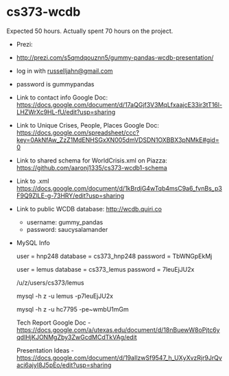 cs373-wcdb
==========

Expected 50 hours.
Actually spent 70 hours on the project.

* Prezi: 
 * http://prezi.com/s5qmdqouznn5/gummy-pandas-wcdb-presentation/
 * log in with russelljahn@gmail.com
 * password is gummypandas


* Link to contact info Google Doc: https://docs.google.com/document/d/17aQGjf3V3MqLfxaajcE33ir3tT16l-LHZWrXc9HL-fU/edit?usp=sharing

* Link to Unique Crises, People, Places Google Doc: https://docs.google.com/spreadsheet/ccc?key=0AkNfAw_ZzZ1MdENHSGxXN005dmVDSDN1OXBBX3pNMkE#gid=0

* Link to shared schema for WorldCrisis.xml on Piazza: https://github.com/aaronj1335/cs373-wcdb1-schema

* Link to .xml https://docs.google.com/document/d/1kBrdjG4wTqb4msC9a6_fvnBs_p3F9Q9ZlLE-g-73HRY/edit?usp=sharing

* Link to public WCDB database: http://wcdb.quiri.co
  * username: gummy_pandas
  * password: saucysalamander

* MySQL Info
 
   user = hnp248
   database = cs373_hnp248
   password = TbWNGpEkMj
  
   user = lemus
   database = cs373_lemus
   password = 7leuEjJU2x

   /u/z/users/cs373/lemus

   mysql -h z -u lemus -p7leuEjJU2x

   mysql -h z -u hc7795 -pe~wmbU1mGm
   
   Tech Report Google Doc - https://docs.google.com/a/utexas.edu/document/d/18nBuewW8oPjtc6yqdIHjKJONMgZby3ZwGcdMCdTkVAg/edit

   Presentation Ideas - https://docs.google.com/document/d/19aIlzwSf9547_h_UXyXvzRjr9JrQvaci6ajyI8J5pEo/edit?usp=sharing
